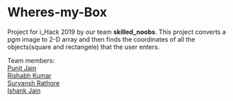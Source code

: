 # Wheres-my-Box

Project for i_Hack 2019 by our team <b>skilled_noobs</b>.
This project converts a pgm image to 2-D array and then finds the coordinates of all the objects(square and rectangele) that the user enters.

Team members:<br/>
<a href = "https://github.com/Pj18"> Punit Jain </a><br/>
<a href = "https://github.com/rishabhkumar112"> Rishabh Kumar </a><br/>
<a href = "https://github.com/rathoresuryansh196"> Suryansh Rathore </a><br/>
<a href = "https://github.com/ishank99"> Ishank Jain </a><br/>
